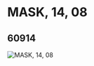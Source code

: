 # MASK, 14, 08
## 60914
![MASK, 14, 08](https://lc-www-live-s.legocdn.com/media/bricks/5/2/4542119.jpg)